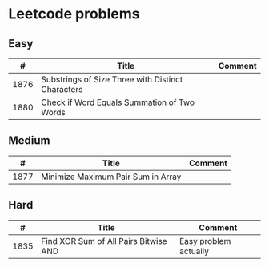 # Leetcode problems

## Easy
|  #  | Title | Comment |
| --- | ----- | ------- |
| 1876| Substrings of Size Three with Distinct Characters||
| 1880| Check if Word Equals Summation of Two Words||

## Medium
|  #  | Title | Comment |
| --- | ----- | ------- |
| 1877| Minimize Maximum Pair Sum in Array||

## Hard
|  #  | Title | Comment |
| --- | ----- | ------- |
| 1835| Find XOR Sum of All Pairs Bitwise AND | Easy problem actually |
